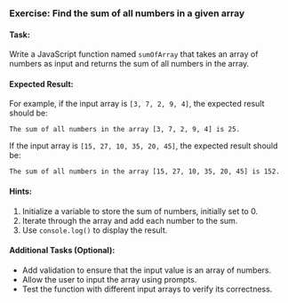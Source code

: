 ### Exercise: Find the sum of all numbers in a given array

#### Task:
Write a JavaScript function named `sumOfArray` that takes an array of numbers as input and returns the sum of all numbers in the array.

#### Expected Result:
For example, if the input array is `[3, 7, 2, 9, 4]`, the expected result should be:
```
The sum of all numbers in the array [3, 7, 2, 9, 4] is 25.
```
If the input array is `[15, 27, 10, 35, 20, 45]`, the expected result should be:
```
The sum of all numbers in the array [15, 27, 10, 35, 20, 45] is 152.
```

#### Hints:
1. Initialize a variable to store the sum of numbers, initially set to 0.
2. Iterate through the array and add each number to the sum.
3. Use `console.log()` to display the result.

#### Additional Tasks (Optional):
- Add validation to ensure that the input value is an array of numbers.
- Allow the user to input the array using prompts.
- Test the function with different input arrays to verify its correctness.
